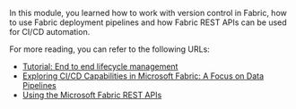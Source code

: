 In this module, you learned how to work with version control in Fabric, how to use Fabric deployment pipelines and how Fabric REST APIs can be used for CI/CD automation.

For more reading, you can refer to the following URLs:

- [Tutorial: End to end lifecycle management](fabric/cicd/cicd-tutorial?azure-portal=true)
- [Exploring CI/CD Capabilities in Microsoft Fabric: A Focus on Data Pipelines](https://blog.fabric.microsoft.com/en-us/blog/exploring-ci-cd-capabilities-in-microsoft-fabric-a-focus-on-data-pipelines/)
- [Using the Microsoft Fabric REST APIs](rest/api/fabric/articles/using-fabric-apis)
